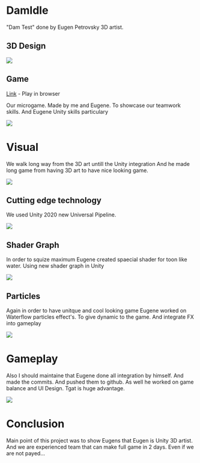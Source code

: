 # DamIdle
"Dam Test" done by Eugen Petrovsky 3D artist.

## 3D Design 

 ![](https://raw.githubusercontent.com/ComanGames/DamIdle/master/Resources/cycle.png)

## Game

 [Link](https://comangames.github.io/DamIdle/) - Play in browser
 
 Our microgame. Made by me and Eugene. To showcase our teamwork skills. 
 And Eugene Unity skills particulary
 
 ![](https://raw.githubusercontent.com/ComanGames/DamIdle/master/Resources/main.gif)
# Visual 
We walk long way from the 3D art untill the Unity integration
And he made long game from having 3D art to have nice looking game.

 ![](https://raw.githubusercontent.com/ComanGames/DamIdle/master/Resources/HardWorkOnUnityIntegration.png)

## Cutting edge technology
We used Unity 2020 new Universal Pipeline.

![](https://i.ytimg.com/vi/gPc0BeRopYc/maxresdefault.jpg)

## Shader Graph
In order to squize maximum Eugene created spaecial shader for toon like water.
Using new shader graph in Unity

![](https://raw.githubusercontent.com/ComanGames/DamIdle/master/Resources/ShaderGraphc.png)

## Particles 
Again in order to have unitque and cool looking game Eugene worked on Waterflow particles effect's.
To give dynamic to the game. And integrate FX into gameplay

![](https://raw.githubusercontent.com/ComanGames/DamIdle/master/Resources/particlesFx.png)

# Gameplay 
Also I should maintaine that Eugene done all integration by himself. And made the commits. 
And pushed them to github. As well he worked on game balance and UI Design.
Tgat is huge advantage. 

![](https://raw.githubusercontent.com/ComanGames/DamIdle/master/Resources/WorkWithGithub.png)


# Conclusion
Main point of this project was to show Eugens that Eugen is  Unity 3D artist. 
And we are experienced team that can make full game in 2 days. 
Even if we are not payed... 
